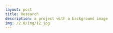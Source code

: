 ```yaml
---
layout: post
title: Research
description: a project with a background image
img: /2.0/img/12.jpg
---
```

